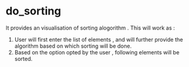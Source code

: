 # do_sorting
It provides an visualisation of sorting alogorithm . This will work as :
1. User will first enter the list of elements , and will further provide the algorithm based on which sorting will be done.
2. Based on the option opted by the user , following elements will be sorted.

#
